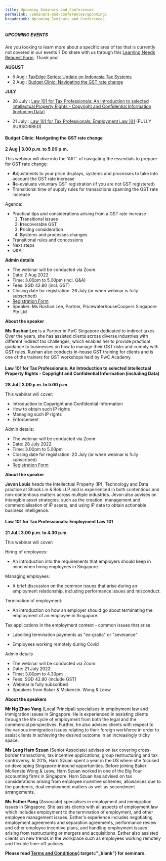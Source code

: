 ```yaml
---
title: Upcoming Seminars and Conferences
permalink: /seminars-and-conferences/upcoming/
breadcrumb: Upcoming Seminars and Conferences
---
```

##### **UPCOMING EVENTS**
Are you looking to learn more about a specific area of tax that is currently not covered in our events ? 
Do share with us through this [Learning Needs Request Form](https://form.gov.sg/5d2c51283703d80011e52615). Thank you!

**AUGUST**
* 5 Aug : [TaxEdge Series: Update on Indonesia Tax Systems](/seminars-and-conferences/upcoming/#5Aug-ta-id)
* 2 Aug : [Budget Clinic: Navigating the GST rate change](/seminars-and-conferences/upcoming/#2Aug-ta-id)

**JULY**

* 28 July : [Law 101 for Tax Professionals: An Introduction to selected Intellectual Property Rights - Copyright and Confidential Information (including Data)](/seminars-and-conferences/upcoming/#28Jul-ta-id)

* 21 July : [Law 101 for Tax Professionals: Employment Law 101](/seminars-and-conferences/upcoming/#21Jul-ta-id) (FULLY SUBSCRIBED)


<a id="2Aug-ta-id"></a>
#### **Budget Clinic: Navigating the GST rate change**
**2 Aug | 3.00 p.m. to 5.00 p.m.**

This webinar will dive into the 'ART' of navigating the essentials to prepare for GST rate change:

* **A**djustments to your price displays, systems and processes to take into account the GST rate increase
* **R**e-evaluate voluntary GST registration (if you are not GST registered)
* **T**ransitional time of supply rules for transactions spanning the GST rate increase

Agenda:
* Practical tips and considerations arising from a GST rate increase
  1. **T**ransitional issues
  2. **I**rrecoverable GST
  3. **P**ricing consideration
  4. **S**ystems and processes changes
* Transitional rules and concessions
* Next steps
* Q&A

**Admin details**
* The webinar will be conducted via Zoom
* Date: 2 Aug 2022
* Time: 3.00pm to 5.00pm (incl. Q&A)
* Fees: SGD 42.80 (incl. GST)
* Closing date for registration: 26 July (or when webinar is fully subscribed)
* [Registration Form](https://form.gov.sg/62b29f4bf75c200012082707)
* Speaker: Ms Rushan Lee, Partner, PricewaterhouseCoopers Singapore Pte Ltd

**About the speaker**

**Ms Rushan Lee** is a Partner in PwC Singapore dedicated to indirect taxes. Over the years, she has assisted clients across diverse industries with different indirect tax challenges, which enables her to provide practical guidance to businesses on how to manage their GST risks and comply with GST rules. Rushan also conducts in-house GST training for clients and is one of the trainers for GST workshops held by PwC Academy.


<a id="28Jul-ta-id"></a>
#### **Law 101 for Tax Professionals: An Introduction to selected Intellectual Property Rights - Copyright and Confidential Information (including Data)**
**28 Jul | 3.00 p.m. to 5.00 p.m.**

This webinar will cover:

*   Introduction to Copyright and Confidential Information
*   How to obtain such IP rights
*   Managing such IP rights
*   Enforcement

Admin details:

* The webinar will be conducted via Zoom
* Date: 28 July 2022
* Time: 3.00pm to 5.00pm
* Closing date for registration: 20 July (or when webinar is fully subscribed)
* [Registration Form](https://form.gov.sg/62c564c2bbb7a20012889027)

**About the speaker**

**Jevon Louis** heads the Intellectual Property (IP), Technology and Data practice at Shook Lin & Bok LLP and is experienced in both contentious and non-contentious matters across multiple industries. Jevon also advises on intangible asset strategies, such as the creation, management and commercialisation of IP assets, and using IP data to obtain actionable business intelligence.


<a id="21Jul-ta-id"></a>
#### **Law 101 for Tax Professionals: Employment Law 101**
**21 Jul | 3.00 p.m. to 4.30 p.m.**

This webinar will cover:

Hiring of employees:

* An introduction into the requirements that employers should keep in mind when hiring employees in Singapore.

Managing employees:

* A brief discussion on the common issues that arise during an employment relationship, including performance issues and misconduct.

Termination of employment:

* An introduction on how an employer should go about terminating the employment of an employee in Singapore.

Tax applications in the employment context - common issues that arise:

* Labelling termination payments as "ex-gratia" or "severance"

* Employees working remotely during Covid

Admin details

*   The webinar will be conducted via Zoom
*   Date: 21 July 2022
*   Time: 3.00pm to 4.30pm
*   Fees: SGD 42.80 (include GST)
*   Webinar is fully subscribed
* Speakers from Baker & Mckenzie. Wong & Leow


**About the speakers**

**Mr Ng Zhao Yang** (Local Principal) specialises in employment law and immigration issues in Singapore. He is experienced in assisting clients through the life cycle of employment from both the legal and the commercial perspectives. Further, he also advises clients with respect to the various immigration issues relating to their foreign workforce in order to assist clients in achieving the desired outcome in an increasingly tricky space.

**Ms Leng Harn Szuan** (Senior Associate) advises on tax covering cross-border transactions, tax incentive applications, group restructuring and tax controversy. In 2015, Harn Szuan spent a year in the US where she focused on developing Singapore-inbound opportunities. Before joining Baker McKenzie Wong & Leow, Harn Szuan worked in one of the Big Four accounting firms in Singapore. Harn Szuan has advised on tax considerations arising from employee incentive schemes, allowances due to the pandemic, dual employment matters as well as secondment arrangements.

**Ms Esther Pang** (Associate) specialises in employment and immigration issues in Singapore. She assists clients with all aspects of employment law which includes employment to the termination of employment, and other employee management issues. Esther's experience includes negotiating employment agreements and separation agreements, performance review and other employee incentive plans, and handling employment issues arising from restructuring or mergers and acquisitions. Esther also assisted clients on new trends in the workplace such as employees working remotely and flexible time-off policies.








**Please read [Terms and Conditions](https://production-iras-tax-academy.netlify.com/executive-tax-programmes/terms-and-conditions/){:target="_blank"} for seminars.**